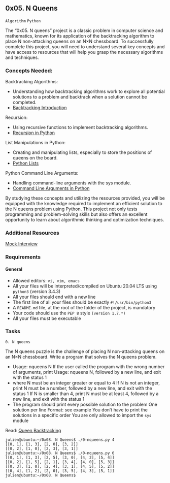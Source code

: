 ## 0x05. N Queens
 `Algorithm` `Python`

The “0x05. N queens” project is a classic problem in computer science and mathematics, known for its application of the backtracking algorithm to place N non-attacking queens on an N×N chessboard. To successfully complete this project, you will need to understand several key concepts and have access to resources that will help you grasp the necessary algorithms and techniques.

### Concepts Needed:
Backtracking Algorithms:

* Understanding how backtracking algorithms work to explore all potential solutions to a problem and backtrack when a solution cannot be completed.
* [Backtracking Introduction](https://www.geeksforgeeks.org/introduction-to-backtracking-2/)

Recursion:

* Using recursive functions to implement backtracking algorithms.
* [Recursion in Python](https://www.geeksforgeeks.org/introduction-to-backtracking-2/)

List Manipulations in Python:

* Creating and manipulating lists, especially to store the positions of queens on the board.
* [Python Lists](https://docs.python.org/3/tutorial/datastructures.html)

Python Command Line Arguments:

* Handling command-line arguments with the sys module.
* [Command Line Arguments in Python](https://docs.python.org/3.3/library/sys.html#sys.argv)

By studying these concepts and utilizing the resources provided, you will be equipped with the knowledge required to implement an efficient solution to the N queens problem using Python. This project not only tests programming and problem-solving skills but also offers an excellent opportunity to learn about algorithmic thinking and optimization techniques.

### Additional Resources
[Mock Interview](https://www.youtube.com/watch?feature=shared&v=GneS80iYa7I)

### Requirements
#### General
* Allowed editors: `vi, vim, emacs`
* All your files will be interpreted/compiled on Ubuntu 20.04 LTS using `python3` (version 3.4.3)
* All your files should end with a new line
* The first line of all your files should be exactly `#!/usr/bin/python3`
* A `README.md` file, at the root of the folder of the project, is mandatory
* Your code should use the `PEP 8` style `(version 1.7.*)`
* All your files must be executable

### Tasks

 `0. N queens`


The N queens puzzle is the challenge of placing N non-attacking queens on an N×N chessboard. Write a program that solves the N queens problem.

* Usage: nqueens N
     If the user called the program with the wrong number of arguments, print Usage: nqueens N, followed by a new line, and exit with the status 1
* where N must be an integer greater or equal to 4
     If N is not an integer, print N must be a number, followed by a new line, and exit with the status 1
     If N is smaller than 4, print N must be at least 4, followed by a new line, and exit with the status 1
* The program should print every possible solution to the problem
     One solution per line
     Format: see example
     You don’t have to print the solutions in a specific order
You are only allowed to import the `sys` module

Read: [Queen](https://en.wikipedia.org/wiki/Queen_%28chess%29),[Backtracking](https://en.wikipedia.org/wiki/Backtracking)

```
julien@ubuntu:~/0x08. N Queens$ ./0-nqueens.py 4
[[0, 1], [1, 3], [2, 0], [3, 2]]
[[0, 2], [1, 0], [2, 3], [3, 1]]
julien@ubuntu:~/0x08. N Queens$ ./0-nqueens.py 6
[[0, 1], [1, 3], [2, 5], [3, 0], [4, 2], [5, 4]]
[[0, 2], [1, 5], [2, 1], [3, 4], [4, 0], [5, 3]]
[[0, 3], [1, 0], [2, 4], [3, 1], [4, 5], [5, 2]]
[[0, 4], [1, 2], [2, 0], [3, 5], [4, 3], [5, 1]]
julien@ubuntu:~/0x08. N Queens$ 

```

